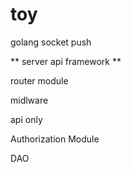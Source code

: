 # toy
golang socket push

** server api framework **

router module

midlware

api only

Authorization Module

DAO

